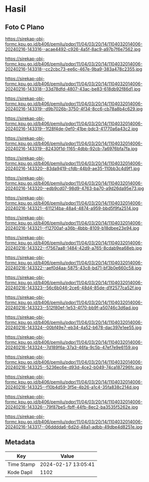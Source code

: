 # Hasil

## Foto C Plano

https://sirekap-obj-formc.kpu.go.id/b406/pemilu/pdpr/11/04/03/20/14/1104032014006-20240216-143316--acae4492-c926-4a5f-8ac9-a97b7f6e7562.jpg

https://sirekap-obj-formc.kpu.go.id/b406/pemilu/pdpr/11/04/03/20/14/1104032014006-20240216-143318--cc2cbc73-ee6c-467e-9ba9-383a478c2355.jpg

https://sirekap-obj-formc.kpu.go.id/b406/pemilu/pdpr/11/04/03/20/14/1104032014006-20240216-143318--33d78dfd-4807-43ac-be83-618db92f86d1.jpg

https://sirekap-obj-formc.kpu.go.id/b406/pemilu/pdpr/11/04/03/20/14/1104032014006-20240216-143319--d9b7026b-3750-4f34-8cc6-cb78a8b4c629.jpg

https://sirekap-obj-formc.kpu.go.id/b406/pemilu/pdpr/11/04/03/20/14/1104032014006-20240216-143319--1f28f4de-0ef0-41be-bdc3-41770a6a43c2.jpg

https://sirekap-obj-formc.kpu.go.id/b406/pemilu/pdpr/11/04/03/20/14/1104032014006-20240216-143319--82430f1d-1165-4dbb-92cb-7a6976bfa7fa.jpg

https://sirekap-obj-formc.kpu.go.id/b406/pemilu/pdpr/11/04/03/20/14/1104032014006-20240216-143320--83da9419-cfdb-44b9-ae35-110bb3c4d9f1.jpg

https://sirekap-obj-formc.kpu.go.id/b406/pemilu/pdpr/11/04/03/20/14/1104032014006-20240216-143320--edb9cd07-98d9-4763-ba70-a9d26da95e73.jpg

https://sirekap-obj-formc.kpu.go.id/b406/pemilu/pdpr/11/04/03/20/14/1104032014006-20240216-143321--611214ba-48a4-4874-a959-bbd5f9fa2514.jpg

https://sirekap-obj-formc.kpu.go.id/b406/pemilu/pdpr/11/04/03/20/14/1104032014006-20240216-143321--f12700af-a36b-4bbb-8109-b18dbee23e94.jpg

https://sirekap-obj-formc.kpu.go.id/b406/pemilu/pdpr/11/04/03/20/14/1104032014006-20240216-143322--f7567aa8-1484-42d9-a765-8cdab9ea68eb.jpg

https://sirekap-obj-formc.kpu.go.id/b406/pemilu/pdpr/11/04/03/20/14/1104032014006-20240216-143322--aef0d4aa-5875-43c8-bd71-bf3b0e660c58.jpg

https://sirekap-obj-formc.kpu.go.id/b406/pemilu/pdpr/11/04/03/20/14/1104032014006-20240216-143323--56c6b046-2ce6-48d4-85de-d1f2577ca52f.jpg

https://sirekap-obj-formc.kpu.go.id/b406/pemilu/pdpr/11/04/03/20/14/1104032014006-20240216-143323--512f80ef-1e53-4f70-bb9f-a50746c3d6ad.jpg

https://sirekap-obj-formc.kpu.go.id/b406/pemilu/pdpr/11/04/03/20/14/1104032014006-20240216-143324--00bf49e7-eb34-4a52-b678-dac397e1ee55.jpg

https://sirekap-obj-formc.kpu.go.id/b406/pemilu/pdpr/11/04/03/20/14/1104032014006-20240216-143324--7d189f6a-37a3-46fa-9c5b-47ef7e9e6159.jpg

https://sirekap-obj-formc.kpu.go.id/b406/pemilu/pdpr/11/04/03/20/14/1104032014006-20240216-143325--5236ec6e-d93d-4ce2-b049-74ca187296fc.jpg

https://sirekap-obj-formc.kpu.go.id/b406/pemilu/pdpr/11/04/03/20/14/1104032014006-20240216-143325--f10b4d59-3f5e-4b26-a1c4-35fa838c214d.jpg

https://sirekap-obj-formc.kpu.go.id/b406/pemilu/pdpr/11/04/03/20/14/1104032014006-20240216-143326--79f87be5-fbff-44fb-8ec2-ba3535f5262e.jpg

https://sirekap-obj-formc.kpu.go.id/b406/pemilu/pdpr/11/04/03/20/14/1104032014006-20240216-143317--06dddda6-6d2d-48a1-adbb-49dbe4d8251e.jpg


## Metadata

| Key        | Value               |
| ---------- | ------------------- |
| Time Stamp | 2024-02-17 13:05:41 |
| Kode Dapil | 1102                |



